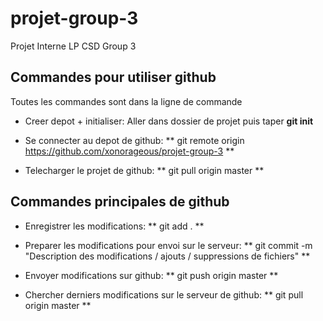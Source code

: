 projet-group-3
==============

Projet Interne LP CSD Group 3


Commandes pour utiliser github
------------------------------

Toutes les commandes sont dans la ligne de commande

- Creer depot + initialiser: Aller dans dossier de projet puis taper **git init**

- Se connecter au depot de github: ** git remote origin https://github.com/xonorageous/projet-group-3 **

- Telecharger le projet de github: ** git pull origin master **


Commandes principales de github
-------------------------------

- Enregistrer les modifications: ** git add . **

- Preparer les modifications pour envoi sur le serveur: ** git commit -m "Description des modifications / ajouts / suppressions de fichiers" **

- Envoyer modifications sur github: ** git push origin master **

- Chercher derniers modifications sur le serveur de github: ** git pull origin master **